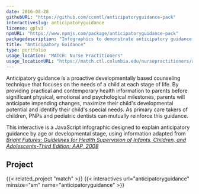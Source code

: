 ```yaml
---
date: 2016-08-28
githubURL: "https://github.com/ccnmtl/anticipatoryguidance-pack"
interactiveslug: anticipatoryguidance
license: gplv3
npmURL: "https://www.npmjs.com/package/anticipatoryguidance-pack"
packagedescription: "Infographics to demonstrate anticipatory guidance by a ge or developmental stage."
title: "Anticipatory Guidance"
type: portfolio
usage_location: "MATCH: Nurse Practitioners"
usage_locationURL: "https://match.ctl.columbia.edu/nursepractitioners/anticipatory-guidance/"
---
```


Anticipatory guidance is a proactive developmentally based counseling technique that focuses on the needs of a child at each stage of life. By providing practical and contemporary health information to parents before significant physical, emotional and psychological milestones, parents will anticipate impending changes, maximize their child's developmental potential and identify their child's special needs. As primary care takers of children, PNPs and pediatric dentists can mutually reinforce this guidance.

This interactive is a JavaScript infographic designed to explain anticipatory guidance by age or developmental stage, using information adapted from _[Bright Futures: Guidelines for Health Supervision of Infants, Children, and Adolescents-Third Edition; AAP, 2008](https://brightfutures.aap.org/materials-and-tools/guidelines-and-pocket-guide/Pages/default.aspx)_

## Project

{{< related_project "match" >}}
{{< interactives url="anticipatoryguidance" minsize="sm" name="anticipatoryguidance" >}}